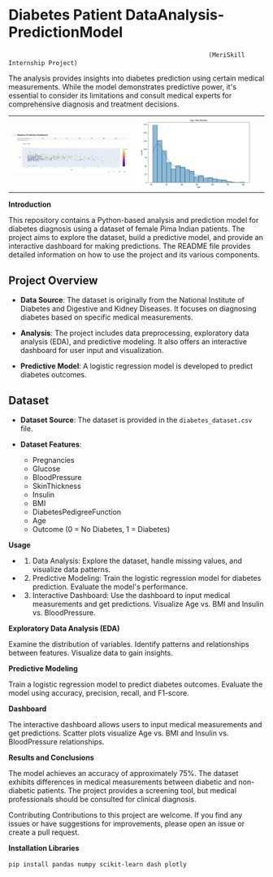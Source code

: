 # Diabetes Patient DataAnalysis- PredictionModel
                                                           (MeriSkill Internship Project)
The analysis provides insights into diabetes prediction using certain medical measurements. While the model demonstrates predictive power, it's essential to consider its limitations and consult medical experts for comprehensive diagnosis and treatment decisions.

<table style="width: 100%;">
  <tr>
    <td style="width: 50%; text-align: center;"><img src="DiabetesPrediction.jpg" alt="Image 1" style="max-width: 100%;"></td>
    <td style="width: 50%; text-align: center;"><img src="agedistribution.jpg" alt="Image 2" style="max-width: 100%;"></td>
    <td style="width: 50%; text-align: center;"><img src="multivariate.jpg" alt="Image 2" style="max-width: 100%;"></td>
  
    
    
  </tr>
</table


**Introduction**

This repository contains a Python-based analysis and prediction model for diabetes diagnosis using a dataset of female Pima Indian patients. The project aims to explore the dataset, build a predictive model, and provide an interactive dashboard for making predictions. The README file provides detailed information on how to use the project and its various components.

## Project Overview

- **Data Source**: The dataset is originally from the National Institute of Diabetes and Digestive and Kidney Diseases. It focuses on diagnosing diabetes based on specific medical measurements.

- **Analysis**: The project includes data preprocessing, exploratory data analysis (EDA), and predictive modeling. It also offers an interactive dashboard for user input and visualization.

- **Predictive Model**: A logistic regression model is developed to predict diabetes outcomes.

## Dataset

- **Dataset Source**: The dataset is provided in the `diabetes_dataset.csv` file.

- **Dataset Features**:
  - Pregnancies
  - Glucose
  - BloodPressure
  - SkinThickness
  - Insulin
  - BMI
  - DiabetesPedigreeFunction
  - Age
  - Outcome (0 = No Diabetes, 1 = Diabetes)
 

**Usage**

- 1. Data Analysis: Explore the dataset, handle missing values, and visualize data patterns.

- 2. Predictive Modeling: Train the logistic regression model for diabetes prediction. Evaluate the model's performance.

- 3. Interactive Dashboard: Use the dashboard to input medical measurements and get predictions. Visualize Age vs. BMI and Insulin vs. BloodPressure.

**Exploratory Data Analysis (EDA)**

Examine the distribution of variables. Identify patterns and relationships between features. Visualize data to gain insights.

**Predictive Modeling**

Train a logistic regression model to predict diabetes outcomes. Evaluate the model using accuracy, precision, recall, and F1-score.

**Dashboard**

The interactive dashboard allows users to input medical measurements and get predictions. Scatter plots visualize Age vs. BMI and Insulin vs. BloodPressure relationships.

**Results and Conclusions**

The model achieves an accuracy of approximately 75%. The dataset exhibits differences in medical measurements between diabetic and non-diabetic patients. The project provides a screening tool, but medical professionals should be consulted for clinical diagnosis.

Contributing Contributions to this project are welcome. If you find any issues or have suggestions for improvements, please open an issue or create a pull request.

**Installation Libraries**

```pip install pandas numpy scikit-learn dash plotly```
